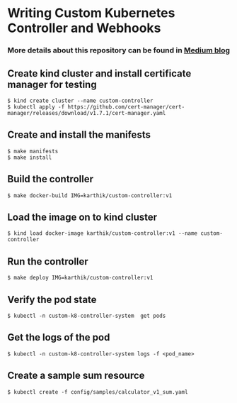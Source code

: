 # Writing Custom Kubernetes Controller and Webhooks

### More details about this repository can be found in [Medium blog](https://medium.com/@Karthik-K-N/writing-custom-kubernetes-controller-and-webhooks-141230820e9)

## Create kind cluster and install certificate manager for testing
```text
$ kind create cluster --name custom-controller
$ kubectl apply -f https://github.com/cert-manager/cert-manager/releases/download/v1.7.1/cert-manager.yaml
```

## Create and install the manifests
```text
$ make manifests
$ make install
```

## Build the controller
```text
$ make docker-build IMG=karthik/custom-controller:v1
```

## Load the image on to kind cluster
```text
$ kind load docker-image karthik/custom-controller:v1 --name custom-controller
```

## Run the controller
```text
$ make deploy IMG=karthik/custom-controller:v1
```

## Verify the pod state
```text
$ kubectl -n custom-k8-controller-system  get pods
```

## Get the logs of the pod
```text
$ kubectl -n custom-k8-controller-system logs -f <pod_name>
```

## Create a sample sum resource
```text
$ kubectl create -f config/samples/calculator_v1_sum.yaml
```
